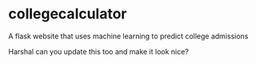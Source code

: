 # collegecalculator
A flask website that uses machine learning to predict college admissions

Harshal can you update this too and make it look nice?

